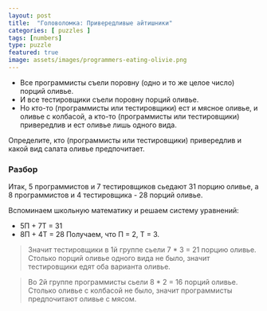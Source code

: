 ```yaml
---
layout: post
title:  "Головоломка: Привередливые айтишники"
categories: [ puzzles ]
tags: [numbers]
type: puzzle
featured: true
image: assets/images/programmers-eating-olivie.png
---
```


- Все программисты съели поровну (одно и то же целое число) порций оливье.
- И все тестировщики съели поровну порций оливье.
- Но кто-то (программисты или тестировщики) ест и мясное оливье, и оливье с колбасой, а кто-то (программисты или
  тестировщики) привередлив и ест оливье лишь одного вида.

Определите, кто (программисты или тестировщики) привередлив и какой вид салата оливье предпочитает.

### Разбор

Итак, 5 программистов и 7 тестировщиков сьедают 31 порцию оливье, а 8 программистов и 4 тестировщика - 28 порций оливье.

Вспоминаем школьную математику и решаем систему уравнений:

- 5П + 7T = 31
- 8П + 4T = 28
  Получаем, что П = 2, Т = 3.

> Значит тестировщики в 1й группе сьели 7 * 3 = 21 порцию оливье. Столько порций оливье одного вида не было, значит
> тестировщики едят оба варианта оливье.

> Во 2й группе программисты сьели 8 * 2 = 16 порций оливье. Столько оливье с колбасой не было, значит программисты
> предпочитают оливье с мясом.